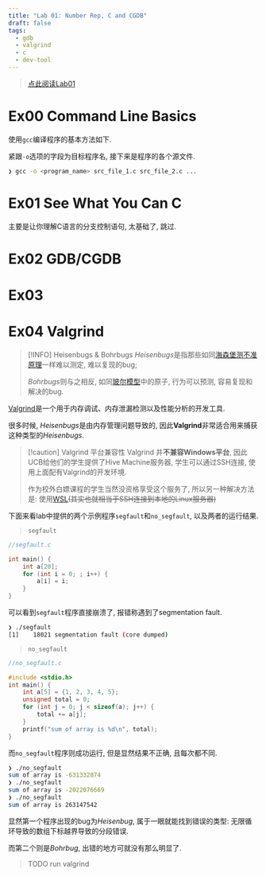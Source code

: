 ```yaml
---
title: "Lab 01: Number Rep, C and CGDB"
draft: false
tags:
  - gdb
  - valgrind
  - c
  - dev-tool
---
```

> [点此阅读Lab01](https://www.learncs.site/docs/curriculum-resource/cs61c/labs/lab01)
# Ex00 Command Line Basics
使用`gcc`编译程序的基本方法如下.

紧跟`-o`选项的字段为目标程序名, 接下来是程序的各个源文件.
```bash
❯ gcc -o <program_name> src_file_1.c src_file_2.c ...
```
# Ex01 See What You Can C
主要是让你理解C语言的分支控制语句, 太基础了, 跳过.
# Ex02 GDB/CGDB 
# Ex03 
# Ex04 Valgrind
> [!INFO] Heisenbugs & Bohrbugs
> *Heisenbugs*是指那些如同[海森堡测不准原理](https://zh.wikipedia.org/zh-cn/不确定性原理)一样难以测定, 难以复现的bug;
> 
> *Bohrbugs*则与之相反, 如同[玻尔模型](https://zh.wikipedia.org/wiki/玻尔模型)中的原子, 行为可以预测, 容易复现和解决的bug.
> 

[Valgrind](https://valgrind.org/)是一个用于内存调试、内存泄漏检测以及性能分析的开发工具. 

很多时候, *Heisenbugs*是由内存管理问题导致的, 因此**Valgrind**非常适合用来捕获这种类型的*Heisenbugs*.

> [!caution] Valgrind 平台兼容性
> Valgrind 并**不兼容Windows平台**, 因此UCB给他们的学生提供了Hive Machine服务器, 学生可以通过SSH连接, 使用上面配有Valgrind的开发环境.
> 
> 作为校外白嫖课程的学生当然没资格享受这个服务了, 所以另一种解决方法是: 使用[WSL](https://learn.microsoft.com/zh-cn/windows/wsl/about)~~(其实也就相当于SSH连接到本地的Linux服务器)~~

下面来看lab中提供的两个示例程序`segfault`和`no_segfault`, 以及两者的运行结果.
> `segfault`
```c
//segfault.c

int main() {
    int a[20];
    for (int i = 0; ; i++) {
        a[i] = i;
    }
}
```
可以看到`segfault`程序直接崩溃了, 报错称遇到了segmentation fault.
```bash
❯ ./segfault
[1]    18021 segmentation fault (core dumped)
```

> `no_segfault`
```c
//no_segfault.c

#include <stdio.h>
int main() {
    int a[5] = {1, 2, 3, 4, 5};
    unsigned total = 0;
    for (int j = 0; j < sizeof(a); j++) {
        total += a[j];
    }
    printf("sum of array is %d\n", total);
}

```
而`no_segfault`程序则成功运行, 但是显然结果不正确, 且每次都不同.
```bash
❯ ./no_segfault
sum of array is -631332874
❯ ./no_segfault
sum of array is -2022076669
❯ ./no_segfault
sum of array is 263147542

```
显然第一个程序出现的bug为*Heisenbug*, 属于一眼就能找到错误的类型: 无限循环导致的数组下标越界导致的分段错误. 

而第二个则是*Bohrbug*, 出错的地方可就没有那么明显了.
> TODO run valgrind

